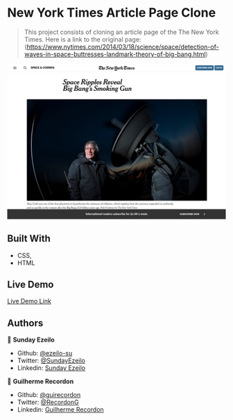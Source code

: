 # New York Times Article Page Clone

> This project consists of cloning an article page of the The New York Times. Here is a link to the original page: (https://www.nytimes.com/2014/03/18/science/space/detection-of-waves-in-space-buttresses-landmark-theory-of-big-bang.html)

![screenshot](images/screen-shot.png)

## Built With

- CSS,
- HTML

## Live Demo

[Live Demo Link](https://ezeilo-su.github.io/new-york-times-article-page/)

## Authors

👤 **Sunday Ezeilo**

- Github: [@ezeilo-su](https://github.com/ezeilo-su)
- Twitter: [@SundayEzeilo](https://twitter.com/SundayEzeilo)
- Linkedin: [Sunday Ezeilo](https://www.linkedin.com/in/sunday-ezeilo-a6a67664)

👤 **Guilherme Recordon**

- Github: [@guirecordon](https://github.com/guirecordon)
- Twitter: [@RecordonG](https://twitter.com/RecordonG)
- Linkedin: [Guilherme Recordon](https://www.linkedin.com/in/gui-recordon-marketingmba/)

